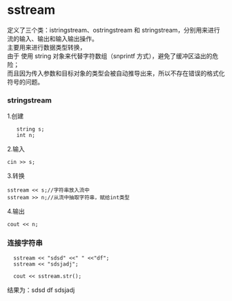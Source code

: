 # sstream
<sstream> 定义了三个类：istringstream、ostringstream 和 stringstream，分别用来进行流的输入、输出和输入输出操作。      
<sstream> 主要用来进行数据类型转换，      
  由于 <sstream> 使用 string 对象来代替字符数组（snprintf 方式），避免了缓冲区溢出的危险；      
  而且因为传入参数和目标对象的类型会被自动推导出来，所以不存在错误的格式化符号的问题。     

### stringstream
  1.创建    
  ```stringstream ss;
     string s;
     int n;
  ```
  2.输入
  ```
  cin >> s;
  ```
  3.转换
  ```   
  sstream << s;//字符串放入流中        
  sstream >> n;//从流中抽取字符串，赋给int类型       
  ```
  4.输出
  ```
  cout << n;
  ```
  
  
### 连接字符串
```
  sstream << "sdsd" <<" " <<"df";
  sstream << "sdsjadj";
  
  cout << sstream.str();
```
结果为：sdsd df sdsjadj
